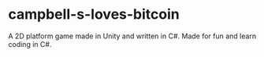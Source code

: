 # campbell-s-loves-bitcoin
A 2D platform game made in Unity and written in C#. Made for fun and learn coding in C#.
